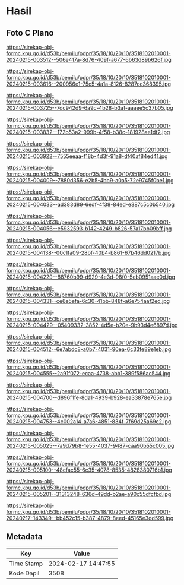 # Hasil

## Foto C Plano

https://sirekap-obj-formc.kpu.go.id/d53b/pemilu/pdpr/35/18/10/20/10/3518102010001-20240215-003512--506e417a-8d76-409f-a677-6b63d89b626f.jpg

https://sirekap-obj-formc.kpu.go.id/d53b/pemilu/pdpr/35/18/10/20/10/3518102010001-20240215-003616--200956e1-75c5-4a1a-8126-8287cc368395.jpg

https://sirekap-obj-formc.kpu.go.id/d53b/pemilu/pdpr/35/18/10/20/10/3518102010001-20240215-003725--7dc942d9-6a9c-4b28-b3af-aaaee5c37b05.jpg

https://sirekap-obj-formc.kpu.go.id/d53b/pemilu/pdpr/35/18/10/20/10/3518102010001-20240215-003832--172b53a2-999b-4f58-b38c-181928ae1df2.jpg

https://sirekap-obj-formc.kpu.go.id/d53b/pemilu/pdpr/35/18/10/20/10/3518102010001-20240215-003922--7555eeaa-f18b-4d3f-91a8-df40af84ed41.jpg

https://sirekap-obj-formc.kpu.go.id/d53b/pemilu/pdpr/35/18/10/20/10/3518102010001-20240215-004009--7880d356-e2b5-4bb9-a0a5-72e9745f0be1.jpg

https://sirekap-obj-formc.kpu.go.id/d53b/pemilu/pdpr/35/18/10/20/10/3518102010001-20240215-004033--ad383d89-6edf-4f38-84ed-e387c5c0b540.jpg

https://sirekap-obj-formc.kpu.go.id/d53b/pemilu/pdpr/35/18/10/20/10/3518102010001-20240215-004056--e5932593-b142-4249-b826-57a17bb09bff.jpg

https://sirekap-obj-formc.kpu.go.id/d53b/pemilu/pdpr/35/18/10/20/10/3518102010001-20240215-004138--00c1fa09-28bf-40b4-b861-67b46dd0217b.jpg

https://sirekap-obj-formc.kpu.go.id/d53b/pemilu/pdpr/35/18/10/20/10/3518102010001-20240215-004229--88760b99-d929-4e3d-98f0-5eb0951aae0d.jpg

https://sirekap-obj-formc.kpu.go.id/d53b/pemilu/pdpr/35/18/10/20/10/3518102010001-20240215-004331--ce6e5efa-6c30-41bb-848f-a6e754aaf2ed.jpg

https://sirekap-obj-formc.kpu.go.id/d53b/pemilu/pdpr/35/18/10/20/10/3518102010001-20240215-004429--05409332-3852-4d5e-b20e-9b93d4e6897d.jpg

https://sirekap-obj-formc.kpu.go.id/d53b/pemilu/pdpr/35/18/10/20/10/3518102010001-20240215-004512--6e7abdc8-a0b7-4031-90ea-6c33fe89e1eb.jpg

https://sirekap-obj-formc.kpu.go.id/d53b/pemilu/pdpr/35/18/10/20/10/3518102010001-20240215-004555--2a91f072-ecaa-4738-abb1-389f586ac544.jpg

https://sirekap-obj-formc.kpu.go.id/d53b/pemilu/pdpr/35/18/10/20/10/3518102010001-20240215-004700--d896f1fe-8da1-4939-b928-ea33878e765e.jpg

https://sirekap-obj-formc.kpu.go.id/d53b/pemilu/pdpr/35/18/10/20/10/3518102010001-20240215-004753--4c002a14-a7a6-4851-834f-7f69d25a69c2.jpg

https://sirekap-obj-formc.kpu.go.id/d53b/pemilu/pdpr/35/18/10/20/10/3518102010001-20240215-005025--7a9d79b8-1e55-4037-9487-caa90b55c005.jpg

https://sirekap-obj-formc.kpu.go.id/d53b/pemilu/pdpr/35/18/10/20/10/3518102010001-20240215-005100--48cfac55-6c35-4078-8535-4828380716b1.jpg

https://sirekap-obj-formc.kpu.go.id/d53b/pemilu/pdpr/35/18/10/20/10/3518102010001-20240215-005201--31313248-636d-49dd-b2ae-a90c55dfcfbd.jpg

https://sirekap-obj-formc.kpu.go.id/d53b/pemilu/pdpr/35/18/10/20/10/3518102010001-20240217-143349--bb452c15-b387-4879-8eed-45165e3dd599.jpg


## Metadata

| Key        | Value               |
| ---------- | ------------------- |
| Time Stamp | 2024-02-17 14:47:55 |
| Kode Dapil | 3508                |



